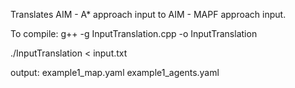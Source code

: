 Translates AIM - A\* approach input to AIM - MAPF approach input. 

To compile: g++ -g InputTranslation.cpp -o InputTranslation

./InputTranslation < input.txt

output: example1_map.yaml example1_agents.yaml
